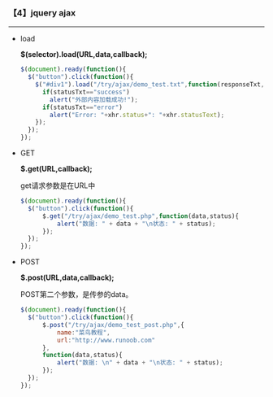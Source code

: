 ### 【4】jquery ajax

----

- load

  **$(selector).load(URL,data,callback);**

  ```js
  $(document).ready(function(){
    $("button").click(function(){
      $("#div1").load("/try/ajax/demo_test.txt",function(responseTxt,statusTxt,xhr){
        if(statusTxt=="success")
          alert("外部内容加载成功!");
        if(statusTxt=="error")
          alert("Error: "+xhr.status+": "+xhr.statusText);
      });
    });
  });
  ```

- GET

  **$.get(URL,callback);**

  get请求参数是在URL中

  ```js
  $(document).ready(function(){
  	$("button").click(function(){
  		$.get("/try/ajax/demo_test.php",function(data,status){
  			alert("数据: " + data + "\n状态: " + status);
  		});
  	});
  });
  ```

- POST

  **$.post(URL,data,callback);**

  POST第二个参数，是传参的data。

  ```js
  $(document).ready(function(){
  	$("button").click(function(){
  		$.post("/try/ajax/demo_test_post.php",{
  			name:"菜鸟教程",
  			url:"http://www.runoob.com"
  		},
  		function(data,status){
  			alert("数据: \n" + data + "\n状态: " + status);
  		});
  	});
  });
  ```

  